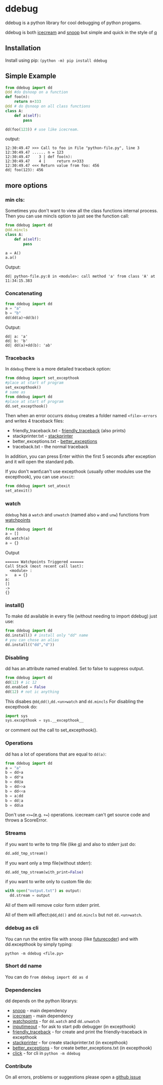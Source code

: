 # ddebug
ddebug is a python library for cool debugging of python progams.

ddebug is both
[icecream](https://github.com/gruns/icecream) and
[snoop](https://github.com/alexmojaki/snoop)
but simple and quick in the style of [q](https://github.com/zestyping/q)
## Installation
Install using pip: ```(python -m) pip install ddebug```



## Simple Example
```python
from ddebug import dd
@dd #do @snoop on a function
def foo(n):
    return n+333
@dd # do @snoop on all class functions
class A:
    def a(self):
        pass

dd(foo(123)) # use like icecream.
```
output:
```shell
12:30:49.47 >>> Call to foo in File "python-file.py", line 3
12:30:49.47 ...... n = 123
12:30:49.47    3 | def foo(n):
12:30:49.47    4 |     return n+333
12:30:49.47 <<< Return value from foo: 456
dd| foo(123): 456
```
## more options

### min cls:
Sometimes you don't want to view all the class functions internal process. Then you can use mincls option to just see the function call:
```python
from ddebug import dd
@dd.mincls
class A:
    def a(self):
        pass

a = A()
a.a()
```
Output:
```shell
dd| python-file.py:8 in <module>: call method 'a' from class 'A' at 11:34:15.383
```
### Concatenating
```python
from ddebug import dd
a = "a"
b = "b"
dd(dd(a)+dd(b))
```
Output:
```shell
dd| a: 'a'
dd| b: 'b'
dd| dd(a)+dd(b): 'ab'
```

### Tracebacks
In `ddebug` there is a more detailed traceback option:
```python
from ddebug import set_excepthook
#place at start of program
set_excepthook()
# same as
from ddebug import dd
#place at start of program
dd.set_excepthook()
```
Then when an error occurrs `ddebug` creates a folder named `<file>-errors`
and writes 4 traceback files:
* friendly_traceback.txt - [friendly_traceback](https://github.com/aroberge/friendly-traceback) (also prints)
* stackprinter.txt - [stackprinter](https://github.com/alexmojaki/stackprinter)
* better_exceptions.txt - [better_exceptions](https://github.com/Qix-/better-exceptions)
* traceback.txt - the normal traceback

In addition, you can press Enter within the first 5 seconds after exception and it will open the standard pdb.

If you don't want\can't use excepthook (usually other modules use the excepthook), you can use `atexit`:
```python
from ddebug import set_atexit
set_atexit()
```
### watch
`ddebug` has a `watch` and `unwatch` (named also `w` and `unw`) functions from [watchpoints](https://github.com/gaogaotiantian/watchpoints)
```python
from ddebug import dd
a = []
dd.watch(a)
a = {}
```
Output

```shell
====== Watchpoints Triggered ======
Call Stack (most recent call last):
  <module> :
>   a = {}
a:
[]
->
{}
```
### install()
To make dd available in every file (without needing to import ddebug) just use:
```python
from ddebug import dd
dd.install() # install only "dd" name
# you can chose an alias
dd.install(("dd","d"))
```

### Disabling
dd has an attribute named enabled. Set to false to suppress output.
```python
from ddebug import dd
dd(12) # ic 12
dd.enabled = False
dd(12) # not ic anything
```
This disabes `@dd`,`dd()`,`dd.<un>watch` and `dd.mincls`
For disabling the excepthook do:
```python
import sys
sys.excepthook = sys.__excepthook__
```
or comment out the call to set_excepthook().
### Operations
dd has a lot of operations that are equal to `dd(a)`:
```python
from ddebug import dd
a = "a"
b = dd+a
b = dd*a
b = dd@a
b = dd>>a
b = dd<<a
b = a|dd
b = dd|a
b = dd&a
```
Don't use `<>=`(e.g. `+=`) operations. icecream can't get source code and throws a ScoreError.
### Streams
if you want to write to tmp file (like [q](https://github.com/zestyping/q)) and also to stderr just do:
```python
dd.add_tmp_stream()
```
If you want only a tmp file(without stderr):
```python
dd.add_tmp_stream(with_print=False)
```
if you want to write only to custom file do:
```python
with open("output.txt") as output:
  dd.stream = output
```
All of them will remove color form stderr print.

All of them will affect:`@dd`,`dd()` and `dd.mincls` but not `dd.<un>watch`.

### ddebug as cli
You can run the entire file with snoop (like [futurecoder](https://futurecoder.io/)) and with dd.excepthook by simply typing:
```shell
python -m ddebug <file.py>
```
### Short dd name
You can do `from ddebug import dd as d`

### Dependencies
dd depends on the python librarys:
* [snoop](https://github.com/alexmojaki/snoop) - main dependency
* [icecream](https://github.com/gruns/icecream) - main dependency
* [watchpoints](https://github.com/gaogaotiantian/watchpoints) - for `dd.watch` and `dd.unwatch`
* [inputimeout](https://pypi.org/project/inputimeout) - for ask to start pdb debugger (in excepthook)
* [friendly_traceback](https://github.com/aroberge/friendly-traceback) - for create and print the friendly-traceback in excepthook
* [stackprinter](https://github.com/cknd/stackprinter) - for create stackprinter.txt (in excepthook)
* [better_exceptions](https://github.com/Qix-/better-exceptions) - for create better_exceptions.txt (in excepthook)
* [click](https://click.palletsprojects.com/) - for cli in `python -m ddebug`

### Contribute
On all errors, problems or suggestions please open a [github issue](https://github.com/matan-h/ddebug/issues)
